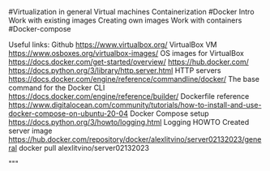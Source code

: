 #Virtualization in general
    Virtual machines
    Containerization
#Docker
    Intro
    Work with existing images
    Creating own images
    Work with containers
#Docker-compose

Useful links:
Github
https://www.virtualbox.org/    VirtualBox VM
https://www.osboxes.org/virtualbox-images/    OS images for VirtualBox
https://docs.docker.com/get-started/overview/
https://hub.docker.com/
https://docs.python.org/3/library/http.server.html    HTTP servers
https://docs.docker.com/engine/reference/commandline/docker/    The base command for the Docker CLI
https://docs.docker.com/engine/reference/builder/    Dockerfile reference
https://www.digitalocean.com/community/tutorials/how-to-install-and-use-docker-compose-on-ubuntu-20-04    Docker Compose setup
https://docs.python.org/3/howto/logging.html    Logging HOWTO
Created server image
https://hub.docker.com/repository/docker/alexlitvino/server02132023/general
docker pull alexlitvino/server02132023

"""